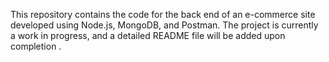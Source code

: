 This repository contains the code for the back end of an e-commerce site developed using Node.js, MongoDB, and Postman. The project is currently a  work in progress, and a detailed README file will be added upon completion .
